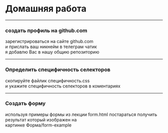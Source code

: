 # Домашняя работа   

---  
### создать профиль на github.com  
зарегистрироваться на сайте github.com  
и прислать ваш никнейм в телеграм чатик  
я добавлю Вас в нашу общию репозиторию  

---  
### Определить специфичность селекторов
скопируйте файлик cпецифичность.css  
и укажите специфичность селекторов в коментариях 

---  
### Создать форму  
используя примеры формы из лекции form.html
постараться получить результат который изображен на  
картинке Форма/form-example